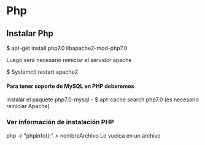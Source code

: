 # Php

## Instalar Php
  $ apt-get install php7.0 libapache2-mod-php7.0

Luego será necesario reiniciar el servidor apache

  $ Systemctl restart apache2

#### Para tener soporte de MySQL en PHP deberemos
instalar el paquete php7.0-mysql
– $ apt-cache search php7.0
(es necesario reiniciar Apache)

### Ver información de instalación PHP
php -r "phpinfo();" > nombreArchivo
Lo vuelca en un archivo




















